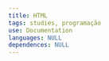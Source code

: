 ```yaml
---
title: HTML
tags: studies, programação
use: Documentation
languages: NULL
dependences: NULL
---
```

